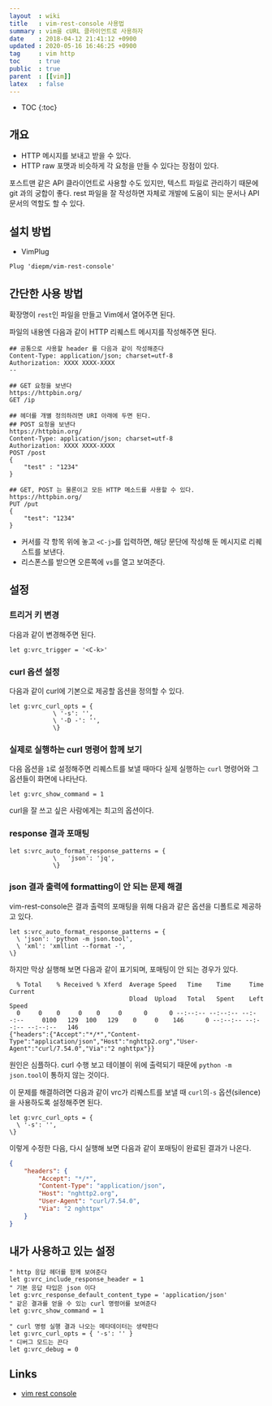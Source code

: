 ```yaml
---
layout  : wiki
title   : vim-rest-console 사용법
summary : vim을 cURL 클라이언트로 사용하자
date    : 2018-04-12 21:41:12 +0900
updated : 2020-05-16 16:46:25 +0900
tag     : vim http
toc     : true
public  : true
parent  : [[vim]]
latex   : false
---
```

* TOC
{:toc}

## 개요

* HTTP 메시지를 보내고 받을 수 있다.
* HTTP raw 포맷과 비슷하게 각 요청을 만들 수 있다는 장점이 있다.

포스트맨 같은 API 클라이언트로 사용할 수도 있지만, 텍스트 파일로 관리하기 때문에 git 과의 궁합이 좋다. rest 파일을 잘 작성하면 자체로 개발에 도움이 되는 문서나 API 문서의 역할도 할 수 있다.

## 설치 방법

* VimPlug

```viml
Plug 'diepm/vim-rest-console'
```

## 간단한 사용 방법

확장명이 `rest`인 파일을 만들고 Vim에서 열어주면 된다.

파일의 내용엔 다음과 같이 HTTP 리퀘스트 메시지를 작성해주면 된다.


```
## 공통으로 사용할 header 를 다음과 같이 작성해준다
Content-Type: application/json; charset=utf-8
Authorization: XXXX XXXX-XXXX
--

## GET 요청을 보낸다
https://httpbin.org/
GET /ip

## 헤더를 개별 정의하려면 URI 아래에 두면 된다.
## POST 요청을 보낸다
https://httpbin.org/
Content-Type: application/json; charset=utf-8
Authorization: XXXX XXXX-XXXX
POST /post
{
    "test" : "1234"
}

## GET, POST 는 물론이고 모든 HTTP 메소드를 사용할 수 있다.
https://httpbin.org/
PUT /put
{
    "test": "1234"
}
```

* 커서를 각 항목 위에 놓고 `<C-j>`를 입력하면, 해당 문단에 작성해 둔 메시지로 리퀘스트를 보낸다.
* 리스폰스를 받으면 오른쪽에 `vs`를 열고 보여준다.

## 설정

### 트리거 키 변경

다음과 같이 변경해주면 된다.

```viml
let g:vrc_trigger = '<C-k>'
```

### curl 옵션 설정

다음과 같이 curl에 기본으로 제공할 옵션을 정의할 수 있다.

```viml
let g:vrc_curl_opts = {
            \ '-s': '',
            \ '-D -': '',
            \}
```

### 실제로 실행하는 curl 명령어 함께 보기

다음 옵션을 `1`로 설정해주면 리퀘스트를 보낼 때마다 실제 실행하는 `curl` 명령어와 그 옵션들이 화면에 나타난다.

```viml
let g:vrc_show_command = 1
```

curl을 잘 쓰고 싶은 사람에게는 최고의 옵션이다.

### response 결과 포매팅

```viml
let s:vrc_auto_format_response_patterns = {
            \   'json': 'jq',
            \}
```

### json 결과 출력에 formatting이 안 되는 문제 해결

vim-rest-console은 결과 출력의 포매팅을 위해 다음과 같은 옵션을 디폴트로 제공하고 있다.

```viml
let s:vrc_auto_format_response_patterns = {
  \ 'json': 'python -m json.tool',
  \ 'xml': 'xmllint --format -',
\}
```

하지만 막상 실행해 보면 다음과 같이 표기되며, 포매팅이 안 되는 경우가 있다.

```
  % Total    % Received % Xferd  Average Speed   Time    Time     Time  Current
                                 Dload  Upload   Total   Spent    Left  Speed
  0     0    0     0    0     0      0      0 --:--:-- --:--:-- --:--:--     0100   129  100   129    0     0    146      0 --:--:-- --:--:-- --:--:--   146
{"headers":{"Accept":"*/*","Content-Type":"application/json","Host":"nghttp2.org","User-Agent":"curl/7.54.0","Via":"2 nghttpx"}}
```

원인은 심플하다. curl 수행 보고 테이블이 위에 출력되기 때문에 `python -m json.tool`이 통하지 않는 것이다.

이 문제를 해결하려면 다음과 같이 vrc가 리퀘스트를 보낼 때 `curl`의`-s` 옵션(silence)을 사용하도록 설정해주면 된다.

```viml
let g:vrc_curl_opts = {
  \ '-s': '',
\}
```

이렇게 수정한 다음, 다시 실행해 보면 다음과 같이 포매팅이 완료된 결과가 나온다.

```json
{
    "headers": {
        "Accept": "*/*",
        "Content-Type": "application/json",
        "Host": "nghttp2.org",
        "User-Agent": "curl/7.54.0",
        "Via": "2 nghttpx"
    }
}
```

## 내가 사용하고 있는 설정

```viml
" http 응답 헤더를 함께 보여준다
let g:vrc_include_response_header = 1
" 기본 응답 타입은 json 이다
let g:vrc_response_default_content_type = 'application/json'
" 같은 결과를 얻을 수 있는 curl 명령어를 보여준다
let g:vrc_show_command = 1

" curl 명령 실행 결과 나오는 메타데이터는 생략한다
let g:vrc_curl_opts = { '-s': '' }
" 디버그 모드는 끈다
let g:vrc_debug = 0
```

## Links

* [vim rest console](https://github.com/diepm/vim-rest-console )


